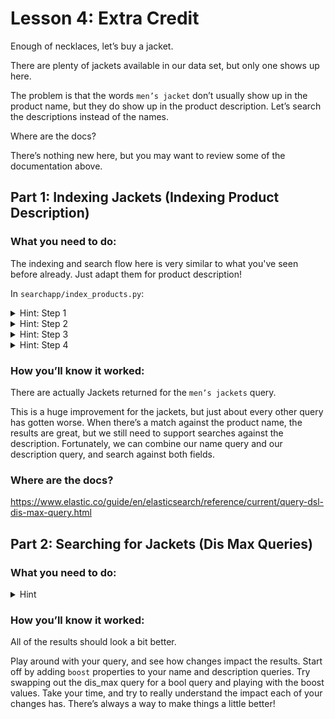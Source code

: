 # Lesson 4: Extra Credit

Enough of necklaces, let’s buy a jacket.

There are plenty of jackets available in our data set, but only one shows up here.

The problem is that the words `men’s jacket` don’t usually show up in the product name, but they do show up in the product description. Let’s search the descriptions instead of the names.

Where are the docs?

There’s nothing new here, but you may want to review some of the documentation above.

## Part 1: Indexing Jackets (Indexing Product Description)

### What you need to do:
The indexing and search flow here is very similar to what you've seen before already. Just adapt them for product description!

In `searchapp/index_products.py`:

<details>
<summary>Hint: Step 1</summary>
Add the product description to the `_source` of your document.
</details>

<details>
<summary>Hint: Step 2</summary>
Add `description` to the mapping, and configure it to use our custom analyzer.
</details>

<details>
<summary>Hint: Step 3</summary>
Change `search.py` to reference `description.english_analyzed` instead of name.
</details>

<details>
<summary>Hint: Step 4</summary>
As usual, don’t forget to re-run `index_products` after changing it.
</details>

### How you’ll know it worked:
There are actually Jackets returned for the `men’s jackets` query.

This is a huge improvement for the jackets, but just about every other query has gotten worse. When there’s a match against the product name, the results are great, but we still need to support searches against the description. Fortunately, we can combine our name query and our description query, and search against both fields.

### Where are the docs?
https://www.elastic.co/guide/en/elasticsearch/reference/current/query-dsl-dis-max-query.html

## Part 2: Searching for Jackets (Dis Max Queries)

### What you need to do:
<details>
<summary>Hint</summary>
There are a few different ways to combine queries in elasticsearch, but `dis_max` is the best for this.

Separately create a `name_query` and `description_query`, and then combine them in the queries property of a `dis_max` query. Pass that dis_max query to `s.query`.

If the results don’t look much better, try adding `"tie_breaker": 0.7` to the dis_max query. This will boost items that match in both the name and description.
</details>

### How you’ll know it worked:
All of the results should look a bit better.

Play around with your query, and see how changes impact the results. Start off by adding `boost` properties to your name and description queries. Try swapping out the dis_max query for a bool query and playing with the boost values. Take your time, and try to really understand the impact each of your changes has. There’s always a way to make things a little better!
